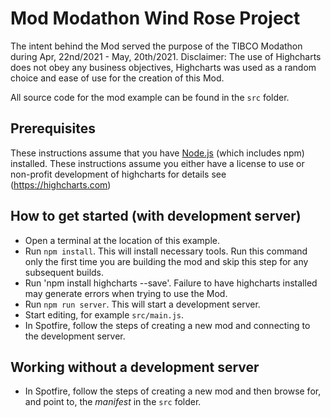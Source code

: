 # Mod Modathon Wind Rose Project
The intent behind the Mod served the purpose of the TIBCO Modathon during Apr, 22nd/2021 - May, 20th/2021.
Disclaimer: The use of Highcharts does not obey any business objectives, Highcharts was used as a random choice and ease of use for the creation of this Mod. 

All source code for the mod example can be found in the `src` folder.

## Prerequisites
These instructions assume that you have [Node.js](https://nodejs.org/en/) (which includes npm) installed.
These instructions assume you either have a license to use or non-profit development of highcharts for details see (https://highcharts.com)

## How to get started (with development server)
- Open a terminal at the location of this example.
- Run `npm install`. This will install necessary tools. Run this command only the first time you are building the mod and skip this step for any subsequent builds.
- Run 'npm install highcharts --save'.  Failure to have highcharts installed may generate errors when trying to use the Mod. 
- Run `npm run server`. This will start a development server.
- Start editing, for example `src/main.js`.
- In Spotfire, follow the steps of creating a new mod and connecting to the development server.

## Working without a development server
- In Spotfire, follow the steps of creating a new mod and then browse for, and point to, the _manifest_ in the `src` folder.
